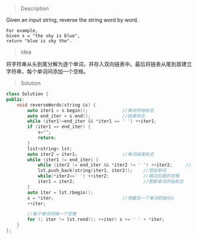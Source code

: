 > Description

Given an input string, reverse the string word by word.

```
For example,
Given s = "the sky is blue",
return "blue is sky the".
```

> idea

将字符串从头到尾分解为逐个单词，并存入双向链表中。最后将链表从尾到首建立
字符串，每个单词间添加一个空格。

> Solution

```C++
class Solution {
public:
	void reverseWords(string &s) {
		auto iter1 = s.begin();             //单词开始标志
		auto end_iter = s.end();            //结束标志
		while (iter1!=end_iter && *iter1 == ' ') ++iter1;
		if (iter1 == end_iter) {
		    s="";
		    return;
		}
		list<string> lst;
		auto iter2 = iter1;                 //单词结束标志
		while (iter1 != end_iter) {
			while (iter2 != end_iter && *iter2 != ' ') ++iter2;     //更新单词结束标志
			lst.push_back(string(iter1, iter2));    //添加单词
			while(*iter2==' ') ++iter2;             //跳过后面的空格
			iter1 = iter2;                          //更新单词开始标志
		}
		auto iter = lst.rbegin();
		s = *iter;                          //用最后一个单词初始化s
		++iter;

        //每个单词间隔一个空格
		for (; iter != lst.rend(); ++iter) s += ' ' + *iter;
	}
};
```
